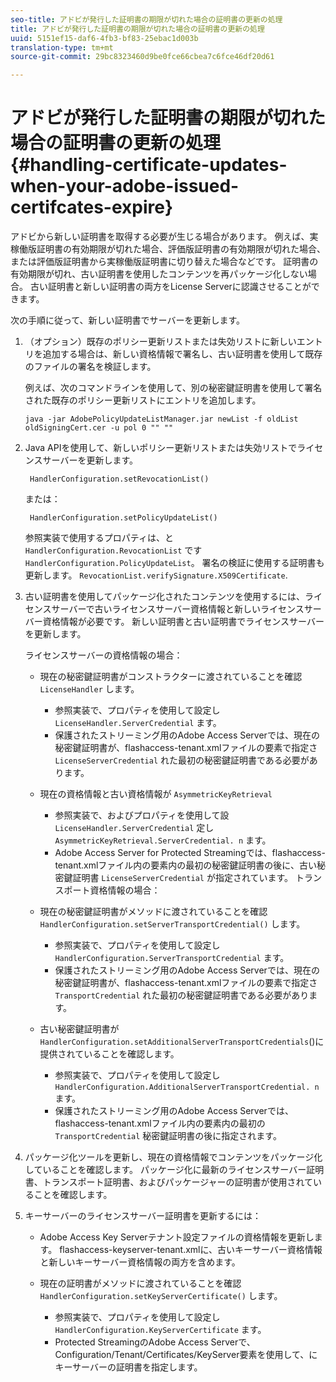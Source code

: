 ```yaml
---
seo-title: アドビが発行した証明書の期限が切れた場合の証明書の更新の処理
title: アドビが発行した証明書の期限が切れた場合の証明書の更新の処理
uuid: 5151ef15-daf6-4fb3-bf83-25ebac1d003b
translation-type: tm+mt
source-git-commit: 29bc8323460d9be0fce66cbea7c6fce46df20d61

---
```



# アドビが発行した証明書の期限が切れた場合の証明書の更新の処理 {#handling-certificate-updates-when-your-adobe-issued-certifcates-expire}

アドビから新しい証明書を取得する必要が生じる場合があります。 例えば、実稼働版証明書の有効期限が切れた場合、評価版証明書の有効期限が切れた場合、または評価版証明書から実稼働版証明書に切り替えた場合などです。 証明書の有効期限が切れ、古い証明書を使用したコンテンツを再パッケージ化しない場合。 古い証明書と新しい証明書の両方をLicense Serverに認識させることができます。

次の手順に従って、新しい証明書でサーバーを更新します。

1. （オプション）既存のポリシー更新リストまたは失効リストに新しいエントリを追加する場合は、新しい資格情報で署名し、古い証明書を使用して既存のファイルの署名を検証します。

   例えば、次のコマンドラインを使用して、別の秘密鍵証明書を使用して署名された既存のポリシー更新リストにエントリを追加します。

   ```
   java -jar AdobePolicyUpdateListManager.jar newList -f oldList oldSigningCert.cer -u pol 0 "" ""
   ```

1. Java APIを使用して、新しいポリシー更新リストまたは失効リストでライセンスサーバーを更新します。

   ```
    HandlerConfiguration.setRevocationList() 
   ```

   または：

   ```
    HandlerConfiguration.setPolicyUpdateList()
   ```

   参照実装で使用するプロパティは、と `HandlerConfiguration.RevocationList` です `HandlerConfiguration.PolicyUpdateList`。 署名の検証に使用する証明書も更新します。 `RevocationList.verifySignature.X509Certificate`.

1. 古い証明書を使用してパッケージ化されたコンテンツを使用するには、ライセンスサーバーで古いライセンスサーバー資格情報と新しいライセンスサーバー資格情報が必要です。 新しい証明書と古い証明書でライセンスサーバーを更新します。

   ライセンスサーバーの資格情報の場合：

   * 現在の秘密鍵証明書がコンストラクターに渡されていることを確認 `LicenseHandler` します。

      * 参照実装で、プロパティを使用して設定し `LicenseHandler.ServerCredential` ます。
      * 保護されたストリーミング用のAdobe Access Serverでは、現在の秘密鍵証明書が、flashaccess-tenant.xmlファイルの要素で指定さ `LicenseServerCredential` れた最初の秘密鍵証明書である必要があります。
   * 現在の資格情報と古い資格情報が `AsymmetricKeyRetrieval`

      * 参照実装で、およびプロパティを使用して設 `LicenseHandler.ServerCredential` 定し `AsymmetricKeyRetrieval.ServerCredential. n` ます。
      * Adobe Access Server for Protected Streamingでは、flashaccess-tenant.xmlファイル内の要素内の最初の秘密鍵証明書の後に、古い秘密鍵証明書 `LicenseServerCredential` が指定されています。
   トランスポート資格情報の場合：

   * 現在の秘密鍵証明書がメソッドに渡されていることを確認 `HandlerConfiguration.setServerTransportCredential()` します。

      * 参照実装で、プロパティを使用して設定し `HandlerConfiguration.ServerTransportCredential` ます。
      * 保護されたストリーミング用のAdobe Access Serverでは、現在の秘密鍵証明書が、flashaccess-tenant.xmlファイルの要素で指定さ `TransportCredential` れた最初の秘密鍵証明書である必要があります。
   * 古い秘密鍵証明書が `HandlerConfiguration.setAdditionalServerTransportCredentials`()に提供されていることを確認します。

      * 参照実装で、プロパティを使用して設定し `HandlerConfiguration.AdditionalServerTransportCredential. n` ます。
      * 保護されたストリーミング用のAdobe Access Serverでは、flashaccess-tenant.xmlファイル内の要素内の最初の `TransportCredential` 秘密鍵証明書の後に指定されます。




1. パッケージ化ツールを更新し、現在の資格情報でコンテンツをパッケージ化していることを確認します。 パッケージ化に最新のライセンスサーバー証明書、トランスポート証明書、およびパッケージャーの証明書が使用されていることを確認します。
1. キーサーバーのライセンスサーバー証明書を更新するには：

   * Adobe Access Key Serverテナント設定ファイルの資格情報を更新します。 flashaccess-keyserver-tenant.xmlに、古いキーサーバー資格情報と新しいキーサーバー資格情報の両方を含めます。
   * 現在の証明書がメソッドに渡されていることを確認 `HandlerConfiguration.setKeyServerCertificate()` します。

      * 参照実装で、プロパティを使用して設定し `HandlerConfiguration.KeyServerCertificate` ます。
      * Protected StreamingのAdobe Access Serverで、Configuration/Tenant/Certificates/KeyServer要素を使用して、にキーサーバーの証明書を指定します。

